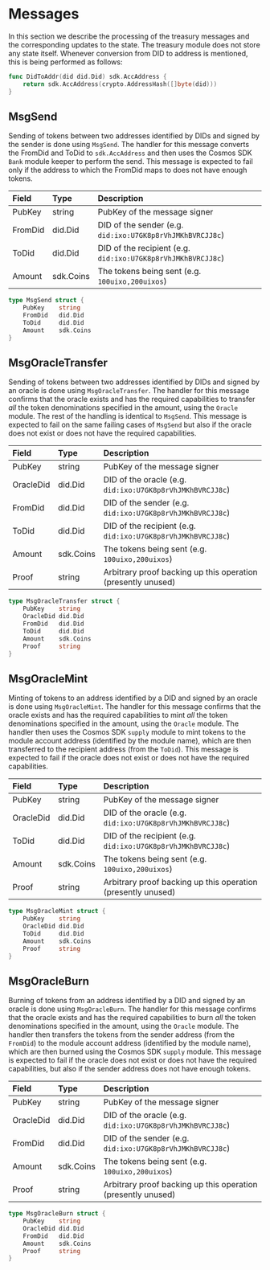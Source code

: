 # Messages

In this section we describe the processing of the treasury messages and the corresponding updates to the state. The treasury module does not store any state itself. Whenever conversion from DID to address is mentioned, this is being performed as follows:

```go
func DidToAddr(did did.Did) sdk.AccAddress {
	return sdk.AccAddress(crypto.AddressHash([]byte(did)))
}
```

## MsgSend

Sending of tokens between two addresses identified by DIDs and signed by the sender is done using `MsgSend`. The handler for this message converts the FromDid and ToDid to `sdk.AccAddress` and then uses the Cosmos SDK `Bank` module keeper to perform the send. This message is expected to fail only if the address to which the FromDid maps to does not have enough tokens.

| **Field**              | **Type**         | **Description**                                                                                               |
|:-----------------------|:-----------------|:--------------------------------------------------------------------------------------------------------------|
| PubKey    | string    | PubKey of the message signer |
| FromDid   | did.Did   | DID of the sender (e.g. `did:ixo:U7GK8p8rVhJMKhBVRCJJ8c`) |
| ToDid     | did.Did   | DID of the recipient (e.g. `did:ixo:U7GK8p8rVhJMKhBVRCJJ8c`) |
| Amount    | sdk.Coins | The tokens being sent (e.g. `100uixo,200uixos`) |

```go
type MsgSend struct {
	PubKey    string
	FromDid   did.Did
	ToDid     did.Did
	Amount    sdk.Coins
}
``` 

## MsgOracleTransfer

Sending of tokens between two addresses identified by DIDs and signed by an oracle is done using `MsgOracleTransfer`. The handler for this message confirms that the oracle exists and has the required capabilities to transfer _all_ the token denominations specified in the amount, using the `Oracle` module. The rest of the handling is identical to `MsgSend`. This message is expected to fail on the same failing cases of `MsgSend` but also if the oracle does not exist or does not have the required capabilities.

| **Field**              | **Type**         | **Description**                                                                                               |
|:-----------------------|:-----------------|:--------------------------------------------------------------------------------------------------------------|
| PubKey    | string    | PubKey of the message signer |
| OracleDid | did.Did   | DID of the oracle (e.g. `did:ixo:U7GK8p8rVhJMKhBVRCJJ8c`) |
| FromDid   | did.Did   | DID of the sender (e.g. `did:ixo:U7GK8p8rVhJMKhBVRCJJ8c`) |
| ToDid     | did.Did   | DID of the recipient (e.g. `did:ixo:U7GK8p8rVhJMKhBVRCJJ8c`) |
| Amount    | sdk.Coins | The tokens being sent (e.g. `100uixo,200uixos`) |
| Proof     | string    | Arbitrary proof backing up this operation (presently unused) |

```go
type MsgOracleTransfer struct {
	PubKey    string
	OracleDid did.Did
	FromDid   did.Did
	ToDid     did.Did
	Amount    sdk.Coins
    Proof     string
}
``` 

## MsgOracleMint

Minting of tokens to an address identified by a DID and signed by an oracle is done using `MsgOracleMint`. The handler for this message confirms that the oracle exists and has the required capabilities to mint _all_ the token denominations specified in the amount, using the `Oracle` module. The handler then uses the Cosmos SDK `supply` module to mint tokens to the module account address (identified by the module name), which are then transferred to the recipient address (from the `ToDid`). This message is expected to fail if the oracle does not exist or does not have the required capabilities.

| **Field**              | **Type**         | **Description**                                                                                               |
|:-----------------------|:-----------------|:--------------------------------------------------------------------------------------------------------------|
| PubKey    | string    | PubKey of the message signer |
| OracleDid | did.Did   | DID of the oracle (e.g. `did:ixo:U7GK8p8rVhJMKhBVRCJJ8c`) |
| ToDid     | did.Did   | DID of the recipient (e.g. `did:ixo:U7GK8p8rVhJMKhBVRCJJ8c`) |
| Amount    | sdk.Coins | The tokens being sent (e.g. `100uixo,200uixos`) |
| Proof     | string    | Arbitrary proof backing up this operation (presently unused) |

```go
type MsgOracleMint struct {
	PubKey    string
	OracleDid did.Did
	ToDid     did.Did
	Amount    sdk.Coins
    Proof     string
}
``` 

## MsgOracleBurn

Burning of tokens from an address identified by a DID and signed by an oracle is done using `MsgOracleBurn`. The handler for this message confirms that the oracle exists and has the required capabilities to burn _all_ the token denominations specified in the amount, using the `Oracle` module. The handler then transfers the tokens from the sender address (from the `FromDid`) to the module account address (identified by the module name), which are then burned using the Cosmos SDK `supply` module. This message is expected to fail if the oracle does not exist or does not have the required capabilities, but also if the sender address does not have enough tokens.

| **Field**              | **Type**         | **Description**                                                                                               |
|:-----------------------|:-----------------|:--------------------------------------------------------------------------------------------------------------|
| PubKey    | string    | PubKey of the message signer |
| OracleDid | did.Did   | DID of the oracle (e.g. `did:ixo:U7GK8p8rVhJMKhBVRCJJ8c`) |
| FromDid   | did.Did   | DID of the sender (e.g. `did:ixo:U7GK8p8rVhJMKhBVRCJJ8c`) |
| Amount    | sdk.Coins | The tokens being sent (e.g. `100uixo,200uixos`) |
| Proof     | string    | Arbitrary proof backing up this operation (presently unused) |

```go
type MsgOracleBurn struct {
	PubKey    string
	OracleDid did.Did
	FromDid   did.Did
	Amount    sdk.Coins
    Proof     string
}
``` 